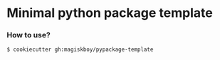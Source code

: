 # Minimal python package template


### How to use?

```bash
$ cookiecutter gh:magiskboy/pypackage-template
```
